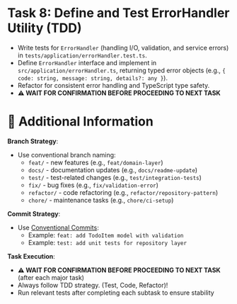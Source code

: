 # Task 8: Define and Test ErrorHandler Utility (TDD)

- Write tests for `ErrorHandler` (handling I/O, validation, and service errors) in `tests/application/errorHandler.test.ts`.
- Define `ErrorHandler` interface and implement in `src/application/errorHandler.ts`, returning typed error objects (e.g., `{ code: string, message: string, details?: any }`).
- Refactor for consistent error handling and TypeScript type safety.
- **⚠️ WAIT FOR CONFIRMATION BEFORE PROCEEDING TO NEXT TASK**

# 🔧 Additional Information

**Branch Strategy**:

- Use conventional branch naming:
  - `feat/` - new features (e.g., `feat/domain-layer`)
  - `docs/` - documentation updates (e.g., `docs/readme-update`)
  - `test/` - test-related changes (e.g., `test/integration-tests`)
  - `fix/` - bug fixes (e.g., `fix/validation-error`)
  - `refactor/` - code refactoring (e.g., `refactor/repository-pattern`)
  - `chore/` - maintenance tasks (e.g., `chore/ci-setup`)

**Commit Strategy**:

- Use [Conventional Commits](https://www.conventionalcommits.org/en/v1.0.0/):
  - Example: `feat: add TodoItem model with validation`
  - Example: `test: add unit tests for repository layer`

**Task Execution**:

- **⚠️ WAIT FOR CONFIRMATION BEFORE PROCEEDING TO NEXT TASK** (after each major task)
- Always follow TDD strategy. (Test, Code, Refactor)!
- Run relevant tests after completing each subtask to ensure stability
